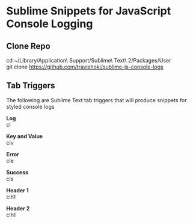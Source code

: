 # Sublime Snippets for JavaScript Console Logging

## Clone Repo
cd ~/Library/Application\ Support/Sublime\ Text\ 2/Packages/User<br />
git clone https://github.com/travishoki/sublime-js-console-logs

## Tab Triggers
The following are Sublime Text tab triggers that will produce snippets for styled console logs

**Log**<br />
cl

**Key and Value**<br />
clv

**Error**<br />
cle

**Success**<br />
cls

**Header 1**<br />
clh1

**Header 2**<br />
clh1
